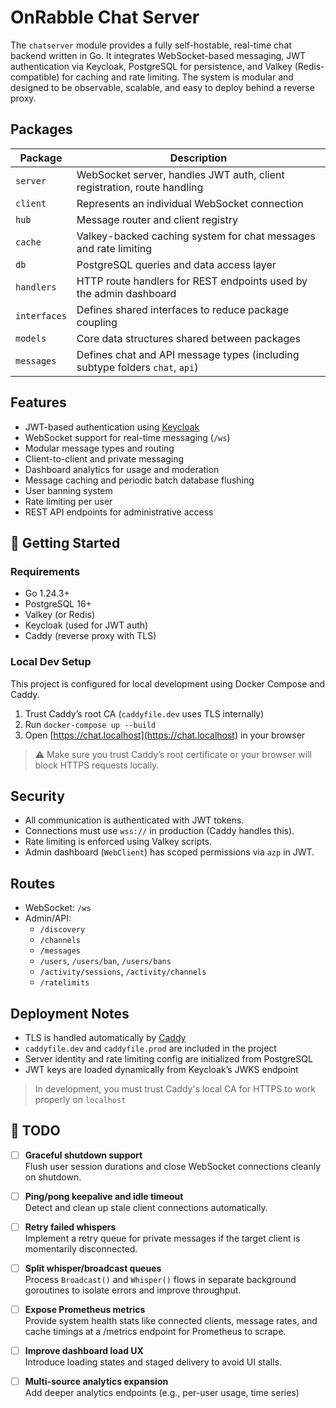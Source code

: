 # OnRabble Chat Server

The `chatserver` module provides a fully self-hostable, real-time chat backend written in Go. It integrates WebSocket-based messaging, JWT authentication via Keycloak, PostgreSQL for persistence, and Valkey (Redis-compatible) for caching and rate limiting. The system is modular and designed to be observable, scalable, and easy to deploy behind a reverse proxy.


## Packages

| Package         | Description                                                                 |
|----------------|-----------------------------------------------------------------------------|
| `server`        | WebSocket server, handles JWT auth, client registration, route handling     |
| `client`        | Represents an individual WebSocket connection                               |
| `hub`           | Message router and client registry                                          |
| `cache`         | Valkey-backed caching system for chat messages and rate limiting            |
| `db`            | PostgreSQL queries and data access layer                                    |
| `handlers`      | HTTP route handlers for REST endpoints used by the admin dashboard          |
| `interfaces`    | Defines shared interfaces to reduce package coupling                        |
| `models`        | Core data structures shared between packages                                |
| `messages`      | Defines chat and API message types (including subtype folders `chat`, `api`) |


## Features

- JWT-based authentication using [Keycloak](https://www.keycloak.org/)
- WebSocket support for real-time messaging (`/ws`)
- Modular message types and routing
- Client-to-client and private messaging
- Dashboard analytics for usage and moderation
- Message caching and periodic batch database flushing
- User banning system
- Rate limiting per user
- REST API endpoints for administrative access


## 🚀 Getting Started

### Requirements

- Go 1.24.3+
- PostgreSQL 16+
- Valkey (or Redis)
- Keycloak (used for JWT auth)
- Caddy (reverse proxy with TLS)


### Local Dev Setup

This project is configured for local development using Docker Compose and Caddy.

1. Trust Caddy’s root CA (`caddyfile.dev` uses TLS internally)
2. Run `docker-compose up --build`
3. Open [https://chat.localhost](https://chat.localhost) in your browser

> ⚠️ Make sure you trust Caddy’s root certificate or your browser will block HTTPS requests locally.


## Security

- All communication is authenticated with JWT tokens.
- Connections must use `wss://` in production (Caddy handles this).
- Rate limiting is enforced using Valkey scripts.
- Admin dashboard (`WebClient`) has scoped permissions via `azp` in JWT.


## Routes

- WebSocket: `/ws`
- Admin/API:
  - `/discovery`
  - `/channels`
  - `/messages`
  - `/users`, `/users/ban`, `/users/bans`
  - `/activity/sessions`, `/activity/channels`
  - `/ratelimits`


## Deployment Notes

- TLS is handled automatically by [Caddy](https://caddyserver.com)
- `caddyfile.dev` and `caddyfile.prod` are included in the project
- Server identity and rate limiting config are initialized from PostgreSQL
- JWT keys are loaded dynamically from Keycloak’s JWKS endpoint

> In development, you must trust Caddy's local CA for HTTPS to work properly on `localhost`


## 📝 TODO

- [ ] **Graceful shutdown support**  
      Flush user session durations and close WebSocket connections cleanly on shutdown.

- [ ] **Ping/pong keepalive and idle timeout**  
      Detect and clean up stale client connections automatically.

- [ ] **Retry failed whispers**  
      Implement a retry queue for private messages if the target client is momentarily disconnected.

- [ ] **Split whisper/broadcast queues**  
      Process `Broadcast()` and `Whisper()` flows in separate background goroutines to isolate errors and improve throughput.

- [ ] **Expose Prometheus metrics**  
      Provide system health stats like connected clients, message rates, and cache timings at a /metrics endpoint for Prometheus to scrape.

- [ ] **Improve dashboard load UX**  
      Introduce loading states and staged delivery to avoid UI stalls.

- [ ] **Multi-source analytics expansion**  
      Add deeper analytics endpoints (e.g., per-user usage, time series)
